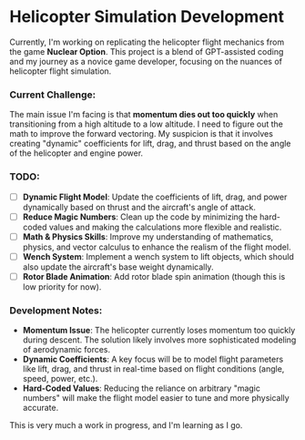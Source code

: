 # Helicopter Simulation Development

Currently, I'm working on replicating the helicopter flight mechanics from the game **Nuclear Option**. This project is a blend of GPT-assisted coding and my journey as a novice game developer, focusing on the nuances of helicopter flight simulation.

### Current Challenge:
The main issue I'm facing is that **momentum dies out too quickly** when transitioning from a high altitude to a low altitude. I need to figure out the math to improve the forward vectoring. My suspicion is that it involves creating "dynamic" coefficients for lift, drag, and thrust based on the angle of the helicopter and engine power.

### TODO:
- [ ] **Dynamic Flight Model**: Update the coefficients of lift, drag, and power dynamically based on thrust and the aircraft's angle of attack.
- [ ] **Reduce Magic Numbers**: Clean up the code by minimizing the hard-coded values and making the calculations more flexible and realistic.
- [ ] **Math & Physics Skills**: Improve my understanding of mathematics, physics, and vector calculus to enhance the realism of the flight model.
- [ ] **Wench System**: Implement a wench system to lift objects, which should also update the aircraft's base weight dynamically.
- [ ] **Rotor Blade Animation**: Add rotor blade spin animation (though this is low priority for now).

### Development Notes:
- **Momentum Issue**: The helicopter currently loses momentum too quickly during descent. The solution likely involves more sophisticated modeling of aerodynamic forces.
- **Dynamic Coefficients**: A key focus will be to model flight parameters like lift, drag, and thrust in real-time based on flight conditions (angle, speed, power, etc.).
- **Hard-Coded Values**: Reducing the reliance on arbitrary "magic numbers" will make the flight model easier to tune and more physically accurate.

This is very much a work in progress, and I'm learning as I go.
